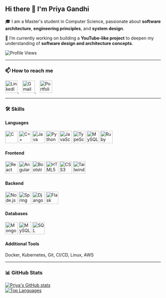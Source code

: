 ## Hi there 👋 I'm **Priya Gandhi**

🎓 I am a Master's student in Computer Science, passionate about **software architecture**, **engineering principles**, and **system design**.

🚀 I’m currently working on building a **YouTube-like project** to deepen my understanding of **software design and architecture concepts**.

![Profile Views](https://komarev.com/ghpvc/?username=PriyaGandhi311&label=Profile%20Views&color=0e75b6&style=flat)

---

### 📫 How to reach me

<a href="https://www.linkedin.com/in/pg46/" target="_blank">
  <img src="https://cdn.jsdelivr.net/gh/devicons/devicon/icons/linkedin/linkedin-original.svg" alt="LinkedIn" width="40" />
</a>
&nbsp;&nbsp;
<a href="mailto:pgandhi4@ncsu.edu" target="_blank">
  <img src="https://upload.wikimedia.org/wikipedia/commons/7/7e/Gmail_icon_%282020%29.svg" alt="Gmail" width="40" />
</a>
&nbsp;&nbsp;
<a href="https://your-portfolio-link.com" target="_blank">
  <img src="https://cdn-icons-png.flaticon.com/512/841/841364.png" alt="Portfolio" width="40" />
</a>

---

### 🛠️ Skills

#### **Languages**
<p>
  <img src="https://cdn.jsdelivr.net/gh/devicons/devicon/icons/c/c-original.svg" alt="C" width="40" />
  <img src="https://cdn.jsdelivr.net/gh/devicons/devicon/icons/cplusplus/cplusplus-original.svg" alt="C++" width="40" />
  <img src="https://cdn.jsdelivr.net/gh/devicons/devicon/icons/java/java-original.svg" alt="Java" width="40" />
  <img src="https://cdn.jsdelivr.net/gh/devicons/devicon/icons/python/python-original.svg" alt="Python" width="40" />
  <img src="https://cdn.jsdelivr.net/gh/devicons/devicon/icons/javascript/javascript-original.svg" alt="JavaScript" width="40" />
  <img src="https://cdn.jsdelivr.net/gh/devicons/devicon/icons/typescript/typescript-original.svg" alt="TypeScript" width="40" />
  <img src="https://www.vectorlogo.zone/logos/mysql/mysql-horizontal.svg" alt="MySQL" width="40"/>
  <img src="https://cdn.jsdelivr.net/gh/devicons/devicon/icons/ruby/ruby-original.svg" alt="Ruby" width="40" />
</p>

#### **Frontend**
<p>
  <img src="https://cdn.jsdelivr.net/gh/devicons/devicon/icons/react/react-original.svg" alt="React" width="40" />
  <img src="https://cdn.jsdelivr.net/gh/devicons/devicon/icons/angularjs/angularjs-original.svg" alt="Angular" width="40" />
  <img src="https://cdn.jsdelivr.net/gh/devicons/devicon/icons/bootstrap/bootstrap-original.svg" alt="Bootstrap" width="40" />
  <img src="https://cdn.jsdelivr.net/gh/devicons/devicon/icons/html5/html5-original.svg" alt="HTML5" width="40" />
  <img src="https://cdn.jsdelivr.net/gh/devicons/devicon/icons/css3/css3-original.svg" alt="CSS3" width="40" />
  <img src="https://cdn.jsdelivr.net/gh/devicons/devicon/icons/tailwindcss/tailwindcss-original.svg" alt="Tailwind" width="40" />
</p>

#### **Backend**
<p>
  <img src="https://cdn.jsdelivr.net/gh/devicons/devicon/icons/nodejs/nodejs-original.svg" alt="Node.js" width="40" />
  <img src="https://cdn.jsdelivr.net/gh/devicons/devicon/icons/spring/spring-original.svg" alt="Spring Boot" width="40" />
  <img src="https://cdn.jsdelivr.net/gh/devicons/devicon/icons/django/django-plain.svg" alt="Django" width="40" />
  <img src="https://cdn.jsdelivr.net/gh/devicons/devicon/icons/flask/flask-original.svg" alt="Flask" width="40" />
</p>

#### **Databases**
<p>
  <img src="https://cdn.jsdelivr.net/gh/devicons/devicon/icons/mongodb/mongodb-original.svg" alt="MongoDB" width="40" />
  <img src="https://cdn.jsdelivr.net/gh/devicons/devicon/icons/mysql/mysql-original.svg" alt="MySQL" width="40" />
  <img src="https://cdn.jsdelivr.net/gh/devicons/devicon/icons/microsoftsqlserver/microsoftsqlserver-plain.svg" alt="SQL Server" width="40" />
</p>

#### **Additional Tools**
Docker, Kubernetes, Git, CI/CD, Linux, AWS

---

### 📊 GitHub Stats

<a href="https://github.com/PriyaGandhi311">
  <img src="https://github-readme-stats.vercel.app/api?username=PriyaGandhi311&show_icons=true&theme=tokyonight" alt="Priya's GitHub stats" />
</a>

<br/>

<a href="https://github.com/PriyaGandhi311">
  <img src="https://github-readme-stats.vercel.app/api/top-langs/?username=PriyaGandhi311&layout=compact&theme=tokyonight" alt="Top Languages" />
</a>
